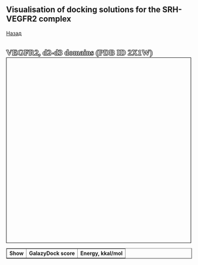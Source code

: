 
## Visualisation of docking solutions for the SRH-VEGFR2 complex 
[Назад](https://intbio.org/2024_TRAIL_MD/)

<html lang="en">
<head>
  <meta charset="utf-8">
</head>
<body>
<br>
  <p style="color:#d6d6d6;font-size:22px;font-family:verdana;font-weight: bold;text-shadow: -1px 0 black, 0 1px black, 1px 0 black, 0 -1px black;display: inline">VEGFR2, d2-d3 domains (PDB ID 2X1W)</p>
<!--   <p style="color:#fc03ec;font-size:22px;font-family:verdana;font-weight: bold;text-shadow: -1px 0 black, 0 1px black, 1px 0 black, 0 -1px black">Пептид EARGIHCHSIR</p> -->
 
<table border="solid 1px;" style="font-size:14px;">
<tr>
<th> Show </th><th> GalazyDock score </th><th>Energy, kkal/mol </th>
</tr>

<tbody>
  
  <script src="https://unpkg.com/ngl@2.0.0-dev.35/dist/ngl.js"></script>
  <script src="https://code.jquery.com/jquery-3.5.1.min.js" integrity="sha256-9/aliU8dGd2tb6OSsuzixeV4y/faTqgFtohetphbbj0=" crossorigin="anonymous"></script>
  <script>
  

   var names = ['docking_str/SRH_VEGFR2_1.pdb', 'docking_str/SRH_VEGFR2_2.pdb', 'docking_str/SRH_VEGFR2_3.pdb', 'docking_str/SRH_VEGFR2_4.pdb', 'docking_strS/RH_VEGFR2_5.pdb', 'docking_str/SRH_VEGFR2_6.pdb', 'docking_str/SRH_VEGFR2_7.pdb', 'docking_str/SRH_VEGFR2_8.pdb', 'docking_str/SRH_VEGFR2_9.pdb', 'docking_str/SRH_VEGFR2_10.pdb']
   var models = [1, 2, 3, 4, 5, 6, 7, 8, 9, 10]
   var galaxy_scores = [1, 2, 3, 4, 5, 6, 7, 8, 9, 10]
   var energies = [1, 2, 3, 4, 5, 6, 7, 8, 9, 10]
   peptide_reps = [];
    $(document).ready(function() {
      window.stage = new NGL.Stage("viewport",{ backgroundColor:"#FFFFFF" });
      window.stage.loadFile("VEGFR2.pdb").then(function (ref_pdb) {
        var aspectRatio = 2;
        var radius = 1.5;

        ref_pdb.addRepresentation('cartoon', {
           "sele": ":A ", "color": 0xd6d6d6,"aspectRatio":aspectRatio, "radius":radius,"radiusSegments":1,"capped":0 });;
        ref_pdb.autoView();
      });

      var arrayLength = names.length;
      var k;

    var hyper_scheme = NGL.ColormakerRegistry.addSelectionScheme([
        ["orange", ".CA"],
        ['0xecf0f1', '_H'],
        ["blue", "_N"],
        ["red", "_O"],
        ["magenta", "*"]
      ], "DA");
		for (k = 0; k < arrayLength; k++) {
            window.stage.loadFile(`${names[k]}`).then(function (ref_pdb) {
                var repr = ref_pdb.addRepresentation('hyperball', {
                   "sele": ":B", "color": hyper_scheme});
                repr.setVisibility(false);
                peptide_reps.push(repr);
               
          	});
		}
    
    window.stage.viewerControls.spin( [ 0, 1, 0 ],110 )
    });
    var arrayLength = names.length;
			for (var i = 0; i < arrayLength; i++) {
        
        document.write(`<tr><td> <input type="checkbox" id="${i}" name="${models[i]}"></td><td> ${galaxy_score[i]} </td><td> ${energies[i]} </td></tr>`); 
			}
      
$('input[type=checkbox]').on('change', toggle_reference_structure);

function toggle_reference_structure() {
               var state = $(this).is(":checked");
               var name = $(this).attr('id');
               peptide_reps[name].setVisibility(state)
          }


  </script>
  <div id="viewport" style="width:500px; height:500px; border: thin solid black"></div>
  </tbody>	
</table>
</body>
</html>
